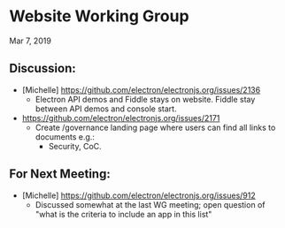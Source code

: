# Website Working Group

Mar 7, 2019

## Discussion:

- [Michelle] https://github.com/electron/electronjs.org/issues/2136
	- Electron API demos and Fiddle stays on website. Fiddle stay between API demos and console start.
- https://github.com/electron/electronjs.org/issues/2171
	- Create /governance landing page where users can find all links to documents e.g.:
		- Security, CoC.

## For Next Meeting:

- [Michelle] https://github.com/electron/electronjs.org/issues/912
    - Discussed somewhat at the last WG meeting; open question of "what is the criteria to include an app in this list"
